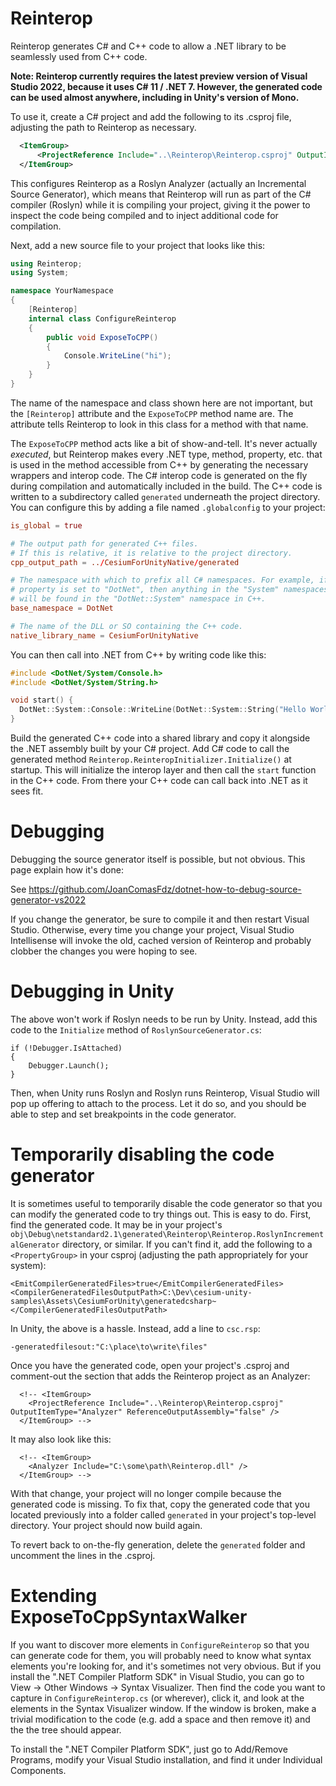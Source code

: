 # Reinterop

Reinterop generates C# and C++ code to allow a .NET library to be seamlessly used from C++ code.

**Note: Reinterop currently requires the latest preview version of Visual Studio 2022, because it uses C# 11 / .NET 7. However, the generated code can be used almost anywhere, including in Unity's version of Mono.**

To use it, create a C# project and add the following to its .csproj file, adjusting the path to Reinterop as necessary.

```xml
  <ItemGroup>
      <ProjectReference Include="..\Reinterop\Reinterop.csproj" OutputItemType="Analyzer" ReferenceOutputAssembly="false" />
  </ItemGroup>
```

This configures Reinterop as a Roslyn Analyzer (actually an Incremental Source Generator), which means that Reinterop will run as part of the C# compiler (Roslyn) while it is compiling your project, giving it the power to inspect the code being compiled and to inject additional code for compilation.

Next, add a new source file to your project that looks like this:

```csharp
using Reinterop;
using System;

namespace YourNamespace
{
    [Reinterop]
    internal class ConfigureReinterop
    {
        public void ExposeToCPP()
        {
            Console.WriteLine("hi");
        }
    }
}
```

The name of the namespace and class shown here are not important, but the `[Reinterop]` attribute and the `ExposeToCPP` method name are. The attribute tells Reinterop to look in this class for a method with that name.

The `ExposeToCPP` method acts like a bit of show-and-tell. It's never actually _executed_, but Reinterop makes every .NET type, method, property, etc. that is used in the method accessible from C++ by generating the necessary wrappers and interop code. The C# interop code is generated on the fly during compilation and automatically included in the build. The C++ code is written to a subdirectory called `generated` underneath the project directory. You can configure this by adding a file named `.globalconfig` to your project:

```conf
is_global = true

# The output path for generated C++ files.
# If this is relative, it is relative to the project directory.
cpp_output_path = ../CesiumForUnityNative/generated

# The namespace with which to prefix all C# namespaces. For example, if this
# property is set to "DotNet", then anything in the "System" namespaces in C#
# will be found in the "DotNet::System" namespace in C++.
base_namespace = DotNet

# The name of the DLL or SO containing the C++ code.
native_library_name = CesiumForUnityNative
```

You can then call into .NET from C++ by writing code like this:

```cpp
#include <DotNet/System/Console.h>
#include <DotNet/System/String.h>

void start() {
  DotNet::System::Console::WriteLine(DotNet::System::String("Hello World!"));
}
```

Build the generated C++ code into a shared library and copy it alongside the .NET assembly built by your C# project. Add C# code to call the generated method `Reinterop.ReinteropInitializer.Initialize()` at startup. This will initialize the interop layer and then call the `start` function in the C++ code. From there your C++ code can call back into .NET as it sees fit.

# Debugging

Debugging the source generator itself is possible, but not obvious. This page explain how it's done:

See https://github.com/JoanComasFdz/dotnet-how-to-debug-source-generator-vs2022

If you change the generator, be sure to compile it and then restart Visual Studio. Otherwise, every time you change your project, Visual Studio Intellisense will invoke the old, cached version of Reinterop and probably clobber the changes you were hoping to see.

# Debugging in Unity

The above won't work if Roslyn needs to be run by Unity. Instead, add this code to the `Initialize` method of `RoslynSourceGenerator.cs`:

```
if (!Debugger.IsAttached)
{
    Debugger.Launch();
}
```

Then, when Unity runs Roslyn and Roslyn runs Reinterop, Visual Studio will pop up offering to attach to the process. Let it do so, and you should be able to step and set breakpoints in the code generator.

# Temporarily disabling the code generator

It is sometimes useful to temporarily disable the code generator so that you can modify the generated code to try things out. This is easy to do. First, find the generated code. It may be in your project's `obj\Debug\netstandard2.1\generated\Reinterop\Reinterop.RoslynIncrementalGenerator` directory, or similar. If you can't find it, add the following to a `<PropertyGroup>` in your csproj (adjusting the path appropriately for your system):

```
<EmitCompilerGeneratedFiles>true</EmitCompilerGeneratedFiles>
<CompilerGeneratedFilesOutputPath>C:\Dev\cesium-unity-samples\Assets\CesiumForUnity\generatedcsharp~</CompilerGeneratedFilesOutputPath>
```

In Unity, the above is a hassle. Instead, add a line to `csc.rsp`:

```
-generatedfilesout:"C:\place\to\write\files"
```

Once you have the generated code, open your project's .csproj and comment-out the section that adds the Reinterop project as an Analyzer:

```
  <!-- <ItemGroup>
    <ProjectReference Include="..\Reinterop\Reinterop.csproj" OutputItemType="Analyzer" ReferenceOutputAssembly="false" />
  </ItemGroup> -->
```

It may also look like this:

```
  <!-- <ItemGroup>
    <Analyzer Include="C:\some\path\Reinterop.dll" />
  </ItemGroup> -->
```

With that change, your project will no longer compile because the generated code is missing. To fix that, copy the generated code that you located previously into a folder called `generated` in your project's top-level directory. Your project should now build again.

To revert back to on-the-fly generation, delete the `generated` folder and uncomment the lines in the .csproj.

# Extending ExposeToCppSyntaxWalker

If you want to discover more elements in `ConfigureReinterop` so that you can generate code for them, you will probably need to know what syntax elements you're looking for, and it's sometimes not very obvious. But if you install the ".NET Compiler Platform SDK" in Visual Studio, you can go to View -> Other Windows -> Syntax Visualizer. Then find the code you want to capture in `ConfigureReinterop.cs` (or wherever), click it, and look at the elements in the Syntax Visualizer window. If the window is broken, make a trivial modification to the code (e.g. add a space and then remove it) and the the tree should appear.

To install the ".NET Compiler Platform SDK", just go to Add/Remove Programs, modify your Visual Studio installation, and find it under Individual Components.
